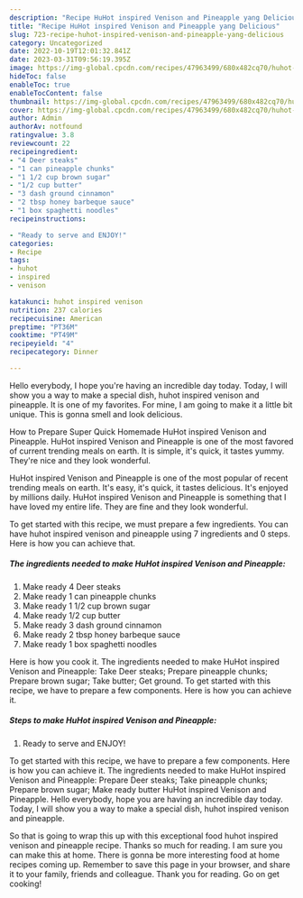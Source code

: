 ```yaml
---
description: "Recipe HuHot inspired Venison and Pineapple yang Delicious"
title: "Recipe HuHot inspired Venison and Pineapple yang Delicious"
slug: 723-recipe-huhot-inspired-venison-and-pineapple-yang-delicious
category: Uncategorized
date: 2022-10-19T12:01:32.841Z
date: 2023-03-31T09:56:19.395Z
image: https://img-global.cpcdn.com/recipes/47963499/680x482cq70/huhot-inspired-venison-and-pineapple-recipe-main-photo.jpg
hideToc: false
enableToc: true
enableTocContent: false
thumbnail: https://img-global.cpcdn.com/recipes/47963499/680x482cq70/huhot-inspired-venison-and-pineapple-recipe-main-photo.jpg
cover: https://img-global.cpcdn.com/recipes/47963499/680x482cq70/huhot-inspired-venison-and-pineapple-recipe-main-photo.jpg
author: Admin
authorAv: notfound
ratingvalue: 3.8
reviewcount: 22
recipeingredient:
- "4 Deer steaks"
- "1 can pineapple chunks"
- "1 1/2 cup brown sugar"
- "1/2 cup butter"
- "3 dash ground cinnamon"
- "2 tbsp honey barbeque sauce"
- "1 box spaghetti noodles"
recipeinstructions:

- "Ready to serve and ENJOY!"
categories:
- Recipe
tags:
- huhot
- inspired
- venison

katakunci: huhot inspired venison 
nutrition: 237 calories
recipecuisine: American
preptime: "PT36M"
cooktime: "PT49M"
recipeyield: "4"
recipecategory: Dinner

---
```



Hello everybody, I hope you're having an incredible day today. Today, I will show you a way to make a special dish, huhot inspired venison and pineapple. It is one of my favorites. For mine, I am going to make it a little bit unique. This is gonna smell and look delicious.

How to Prepare Super Quick Homemade HuHot inspired Venison and Pineapple. HuHot inspired Venison and Pineapple is one of the most favored of current trending meals on earth. It is simple, it&#39;s quick, it tastes yummy. They&#39;re nice and they look wonderful.

HuHot inspired Venison and Pineapple is one of the most popular of recent trending meals on earth. It's easy, it's quick, it tastes delicious. It's enjoyed by millions daily. HuHot inspired Venison and Pineapple is something that I have loved my entire life. They are fine and they look wonderful.


To get started with this recipe, we must prepare a few ingredients. You can have huhot inspired venison and pineapple using 7 ingredients and 0 steps. Here is how you can achieve that.

<!--inarticleads1-->

##### The ingredients needed to make HuHot inspired Venison and Pineapple:

1. Make ready 4 Deer steaks
1. Make ready 1 can pineapple chunks
1. Make ready 1 1/2 cup brown sugar
1. Make ready 1/2 cup butter
1. Make ready 3 dash ground cinnamon
1. Make ready 2 tbsp honey barbeque sauce
1. Make ready 1 box spaghetti noodles


Here is how you cook it. The ingredients needed to make HuHot inspired Venison and Pineapple: Take Deer steaks; Prepare pineapple chunks; Prepare brown sugar; Take butter; Get ground. To get started with this recipe, we have to prepare a few components. Here is how you can achieve it. 

<!--inarticleads2-->

##### Steps to make HuHot inspired Venison and Pineapple:


1. Ready to serve and ENJOY!

To get started with this recipe, we have to prepare a few components. Here is how you can achieve it. The ingredients needed to make HuHot inspired Venison and Pineapple: Prepare Deer steaks; Take pineapple chunks; Prepare brown sugar; Make ready butter HuHot inspired Venison and Pineapple. Hello everybody, hope you are having an incredible day today. Today, I will show you a way to make a special dish, huhot inspired venison and pineapple. 

So that is going to wrap this up with this exceptional food huhot inspired venison and pineapple recipe. Thanks so much for reading. I am sure you can make this at home. There is gonna be more interesting food at home recipes coming up. Remember to save this page in your browser, and share it to your family, friends and colleague. Thank you for reading. Go on get cooking!
